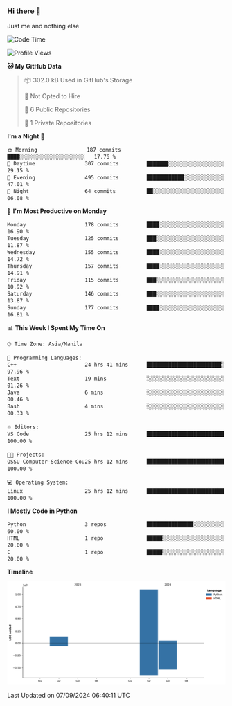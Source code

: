 ### Hi there 👋

Just me and nothing else


<!--START_SECTION:waka-->
![Code Time](http://img.shields.io/badge/Code%20Time-652%20hrs%204%20mins-blue)

![Profile Views](http://img.shields.io/badge/Profile%20Views-30-blue)

**🐱 My GitHub Data** 

> 📦 302.0 kB Used in GitHub's Storage 
 > 
> 🚫 Not Opted to Hire
 > 
> 📜 6 Public Repositories 
 > 
> 🔑 1 Private Repositories 
 > 
**I'm a Night 🦉** 

```text
🌞 Morning                187 commits         ████░░░░░░░░░░░░░░░░░░░░░   17.76 % 
🌆 Daytime                307 commits         ███████░░░░░░░░░░░░░░░░░░   29.15 % 
🌃 Evening                495 commits         ████████████░░░░░░░░░░░░░   47.01 % 
🌙 Night                  64 commits          ██░░░░░░░░░░░░░░░░░░░░░░░   06.08 % 
```
📅 **I'm Most Productive on Monday** 

```text
Monday                   178 commits         ████░░░░░░░░░░░░░░░░░░░░░   16.90 % 
Tuesday                  125 commits         ███░░░░░░░░░░░░░░░░░░░░░░   11.87 % 
Wednesday                155 commits         ████░░░░░░░░░░░░░░░░░░░░░   14.72 % 
Thursday                 157 commits         ████░░░░░░░░░░░░░░░░░░░░░   14.91 % 
Friday                   115 commits         ███░░░░░░░░░░░░░░░░░░░░░░   10.92 % 
Saturday                 146 commits         ███░░░░░░░░░░░░░░░░░░░░░░   13.87 % 
Sunday                   177 commits         ████░░░░░░░░░░░░░░░░░░░░░   16.81 % 
```


📊 **This Week I Spent My Time On** 

```text
🕑︎ Time Zone: Asia/Manila

💬 Programming Languages: 
C++                      24 hrs 41 mins      ████████████████████████░   97.96 % 
Text                     19 mins             ░░░░░░░░░░░░░░░░░░░░░░░░░   01.26 % 
Java                     6 mins              ░░░░░░░░░░░░░░░░░░░░░░░░░   00.46 % 
Bash                     4 mins              ░░░░░░░░░░░░░░░░░░░░░░░░░   00.33 % 

🔥 Editors: 
VS Code                  25 hrs 12 mins      █████████████████████████   100.00 % 

🐱‍💻 Projects: 
OSSU-Computer-Science-Cou25 hrs 12 mins      █████████████████████████   100.00 % 

💻 Operating System: 
Linux                    25 hrs 12 mins      █████████████████████████   100.00 % 
```

**I Mostly Code in Python** 

```text
Python                   3 repos             ███████████████░░░░░░░░░░   60.00 % 
HTML                     1 repo              █████░░░░░░░░░░░░░░░░░░░░   20.00 % 
C                        1 repo              █████░░░░░░░░░░░░░░░░░░░░   20.00 % 
```



**Timeline**

![Lines of Code chart](https://raw.githubusercontent.com/brutist/brutist/main/assets/bar_graph.png)


 Last Updated on 07/09/2024 06:40:11 UTC
<!--END_SECTION:waka-->
